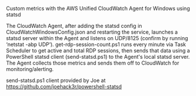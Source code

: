 Custom metrics with the AWS Unified CloudWatch Agent for Windows using statsd

The CloudWatch Agent, after adding the statsd config in CloudWatchWindowsConfig.json and restarting the service, launches a statsd server within the Agent and listens on UDP/8125 (confirm by running ‘netstat -abp UDP’). get-rdp-session-count.ps1 runs every minute via Task Scheduler to get active and total RDP sessions, then sends that data using a PowerShell statsd client (send-statsd.ps1) to the Agent's local statsd server. The Agent collects those metrics and sends them off to CloudWatch for monitoring/alerting.

send-statsd.ps1 client provided by Joe at https://github.com/joehack3r/powershell-statsd